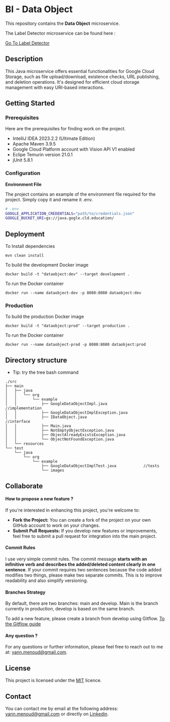 # BI - Data Object

This repository contains the **Data Object** microservice. 

The Label Detector microservice can be found here : 

[Go To Label Detector](https://github.com/menoudyann/BI_LabelDetector)

## Description

This Java microservice offers essential functionalities for Google Cloud Storage, such as file upload/download, existence checks, URL publishing, and deletion operations. It's designed for efficient cloud storage management with easy URI-based interactions.

## Getting Started

### Prerequisites

Here are the prerequisites for finding work on the project.

- IntelliJ IDEA 2023.2.2 (Ultimate Edition)
- Apache Maven 3.9.5 
- Google Cloud Platform account with Vision API V1 enabled 
- Eclipe Temurin version 21.0.1
- jUnit 5.8.1

### Configuration

**Environment File**

The project contains an example of the environment file required for the project. Simply copy it and rename it .env.

```bash
# .env
GOOGLE_APPLICATION_CREDENTIALS="path/to/credentials.json"
GOOGLE_BUCKET_URI=gs://java.gogle.cld.education/

```

## Deployment

To Install dependencies 

```
mvn clean install 
```

To build the development Docker image 

```
docker build -t "dataobject:dev" --target development .
```

 To run the Docker container 

```
docker run --name dataobject-dev -p 8080:8080 dataobject:dev
```

### Production

To build the production Docker image 

```
docker build -t "dataobject:prod" --target production .
```

 To run the Docker container 

```
docker run --name dataobject-prod -p 8080:8080 dataobject:prod
```

## Directory structure

- Tip: try the tree bash command

```
./src
├── main
│   ├── java
│   │   └── org
│   │       └── example
│   │           ├── GoogleDataObjectImpl.java                //implementation
│   │           ├── GoogleDataObjectImplException.java       
│   │           ├── IDataObject.java                         //interface
│   │           ├── Main.java
│   │           ├── NotEmptyObjectException.java        
│   │           ├── ObjectAlreadyExistsException.java
│   │           └── ObjectNotFoundException.java
│   └── resources
└── test
    └── java
        └── org
            └── example
                ├── GoogleDataObjectImplTest.java            //tests
                └── images
```



## Collaborate

#### How to propose a new feature ?

If you're interested in enhancing this project, you're welcome to:

- **Fork the Project:** You can create a fork of the project on your own GitHub account to work on your changes.
- **Submit Pull Requests:** If you develop new features or improvements, feel free to submit a pull request for integration into the main project.

#### Commit Rules

I use very simple commit rules. The commit message **starts with an infinitive verb and describes the added/deleted content clearly in one sentence**. If your commit requires two sentences because the code added modifies two things, please make two separate commits. This is to improve readability and also simplify versioning.

#### Branches Strategy

By default, there are two branches: main and develop. Main is the branch currently in production, develop is based on the same branch. 

To add a new feature, please create a branch from develop using Gitflow. [To the Gitflow guide](https://www.atlassian.com/git/tutorials/comparing-workflows/gitflow-workflow) 

#### Any question ?

For any questions or further information, please feel free to reach out to me at: yann.menoud@gmail.com.



## License

This project is licensed under the [MIT](https://github.com/menoudyann/BI_DataObject/blob/main/LICENSE) licence.

## Contact

You can contact me by email at the following address: yann.menoud@gmail.com or directly on [Linkedin](https://www.linkedin.com/in/yann-menoud-433780225/).
